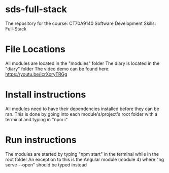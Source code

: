 # sds-full-stack
The repository for the course: CT70A9140 Software Development Skills: Full-Stack

# File Locations
All modules are located in the "modules" folder
The diary is located in the "diary" folder
The video demo can be found here: https://youtu.be/IcrXoryTRGg

# Install instructions
All modules need to have their dependencies installed before they can be ran.
    This is done by going into each module's/project's root folder with a terminal and typing in "npm i"

# Run instructions
The modules are started by typing "npm start" in the terminal while in the root folder
    An exception to this is the Angular module (module 4) where "ng serve --open" should be typed instead
